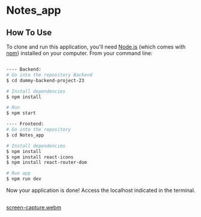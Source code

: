# Notes_app


## How To Use

To clone and run this application, you'll need [Node.js](https://nodejs.org/en/download/) (which comes with [npm](http://npmjs.com)) installed on your computer. From your command line:

```bash

---- Backend:
# Go into the repository Backend
$ cd dummy-backend-project-23

# Install dependencies
$ npm install

# Run
$ npm start

---- Frontend:
# Go into the repository
$ cd Notes_app

# Install dependencies
$ npm install
$ npm install react-icons
$ npm install react-router-dom

# Run app
$ npm run dev
```

Now your application is done! Access the localhost indicated in the terminal.

##

[screen-capture.webm](https://github.com/anaritacpereira/Notes_app/assets/127841235/1a39a3ed-9bc4-4b7f-aab5-b32b84d3ea07)




